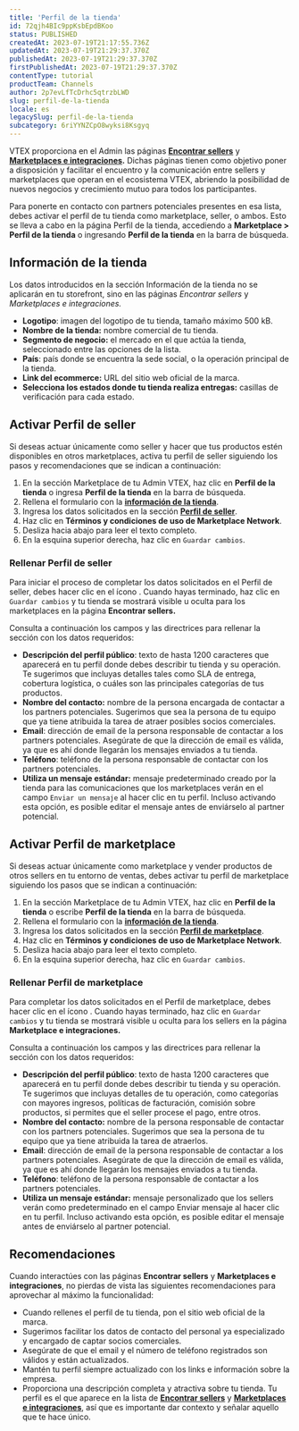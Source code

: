```yaml
---
title: 'Perfil de la tienda'
id: 72qjh4BIc9ppKsbEpdBKoo
status: PUBLISHED
createdAt: 2023-07-19T21:17:55.736Z
updatedAt: 2023-07-19T21:29:37.370Z
publishedAt: 2023-07-19T21:29:37.370Z
firstPublishedAt: 2023-07-19T21:29:37.370Z
contentType: tutorial
productTeam: Channels
author: 2p7evLfTcDrhc5qtrzbLWD
slug: perfil-de-la-tienda
locale: es
legacySlug: perfil-de-la-tienda
subcategory: 6riYYNZCpO8wyksi8Ksgyq
---
```


VTEX proporciona en el Admin las páginas **[Encontrar sellers](https://help.vtex.com/tutorial/encontrar-sellers--6kkZaxIgfDyvN5trgIuwBl)** y **[Marketplaces e integraciones](https://help.vtex.com/es/tutorial/marketplaces-and-integrations--5AcBO1t29nhq7rBHas9b6V).** Dichas páginas tienen como objetivo poner a disposición y facilitar el encuentro y la comunicación entre sellers y marketplaces que operan en el ecosistema VTEX, abriendo la posibilidad de nuevos negocios y crecimiento mutuo para todos los participantes.  

Para ponerte en contacto con partners potenciales presentes en esa lista, debes activar el perfil de tu tienda como marketplace, seller, o ambos. Esto se lleva a cabo en la página Perfil de la tienda, accediendo a **Marketplace > Perfil de la tienda** o ingresando **Perfil de la tienda** en la barra de búsqueda.  

## <a name="informacion-de-la-tienda"></a>Información de la tienda  

Los datos introducidos en la sección Información de la tienda no se aplicarán en tu storefront, sino en las páginas *Encontrar sellers* y *Marketplaces e integraciones.*  

- **Logotipo**: imagen del logotipo de tu tienda, tamaño máximo 500 kB.  
- **Nombre de la tienda:** nombre comercial de tu tienda.  
- **Segmento de negocio:** el mercado en el que actúa la tienda, seleccionado
entre las opciones de la lista.  
- **País**: país donde se encuentra la sede social, o la operación principal de la tienda.  
- **Link del ecommerce:** URL del sitio web oficial de la marca.  
- **Selecciona los estados donde tu tienda realiza entregas:** casillas de verificación para cada estado.  

## Activar Perfil de seller  

Si deseas actuar únicamente como seller y hacer que tus productos estén disponibles en otros marketplaces, activa tu perfil de seller siguiendo los pasos y recomendaciones que se indican a continuación:  

1. En la sección Marketplace de tu Admin VTEX, haz clic en **Perfil de la tienda** o ingresa **Perfil de la tienda** en la barra de búsqueda.  
2. Rellena el formulario con la **[información de la tienda](#informacion-de-la-tienda)**.  
3. Ingresa los datos solicitados en la sección **[Perfil de seller](#rellenar-perfil-de-seller)**.  
4. Haz clic en **Términos y condiciones de uso de Marketplace Network**.  
5. Desliza hacia abajo para leer el texto completo.  
6. En la esquina superior derecha, haz clic en `Guardar cambios`.  

### <a name="rellenar-perfil-de-seller"></a>Rellenar Perfil de seller  

Para iniciar el proceso de completar los datos solicitados en el Perfil de seller, debes hacer clic en el ícono <i class="fas fa-toggle-on"></i>. Cuando hayas terminado, haz clic en `Guardar cambios` y tu tienda se mostrará visible u oculta para los marketplaces en la página **Encontrar sellers.**  

Consulta a continuación los campos y las directrices para rellenar la sección con los datos requeridos:  

- **Descripción del perfil público**: texto de hasta 1200 caracteres que aparecerá en tu perfil donde debes describir tu tienda y su operación. Te sugerimos que incluyas detalles tales como SLA de entrega, cobertura logística, o cuáles son las principales categorías de tus productos.  
- **Nombre del contacto:** nombre de la persona encargada de contactar a los partners potenciales. Sugerimos que sea la persona de tu equipo que ya tiene atribuida la tarea de atraer posibles socios comerciales.  
- **Email**: dirección de email de la persona responsable de contactar a los partners potenciales. Asegúrate de que la dirección de email es válida, ya que es ahí donde llegarán los mensajes enviados a tu tienda.  
- **Teléfono**: teléfono de la persona responsable de contactar con los partners potenciales.  
- **Utiliza un mensaje estándar:** mensaje predeterminado creado por la tienda para las comunicaciones que los marketplaces verán en el campo `Enviar un mensaje` al hacer clic en tu perfil. Incluso activando esta opción, es posible editar el mensaje antes de enviárselo al partner potencial.  

## Activar Perfil de marketplace  

Si deseas actuar únicamente como marketplace y vender productos de otros sellers en tu entorno de ventas, debes activar tu perfil de marketplace siguiendo los pasos que se indican a continuación:  

1. En la sección Marketplace de tu Admin VTEX, haz clic en **Perfil de la tienda** o escribe **Perfil de la tienda** en la barra de búsqueda.  
2. Rellena el formulario con la **[información de la tienda](#informacion-de-la-tienda)**.  
3. Ingresa los datos solicitados en la sección **[Perfil de marketplace](#rellenar-perfil-de-marketplace)**.  
4. Haz clic en **Términos y condiciones de uso de Marketplace Network**.  
5. Desliza hacia abajo para leer el texto completo.  
6. En la esquina superior derecha, haz clic en `Guardar cambios`.  

### <a name="rellenar-perfil-de-marketplace"></a>Rellenar Perfil de marketplace  

Para completar los datos solicitados en el Perfil de marketplace, debes hacer clic en el ícono <i class="fas fa-toggle-on"></i>. Cuando hayas terminado, haz clic en `Guardar cambios` y tu tienda se mostrará visible u oculta para los sellers en la página **Marketplace e integraciones.**  

Consulta a continuación los campos y las directrices para rellenar la sección con los datos requeridos:  

- **Descripción del perfil público**: texto de hasta 1200 caracteres que aparecerá en tu perfil donde debes describir tu tienda y su operación. Te sugerimos que incluyas detalles de tu operación, como categorías con mayores ingresos, políticas de facturación, comisión sobre productos, si permites que el seller procese el pago, entre otros.  
- **Nombre del contacto:** nombre de la persona responsable de contactar con los partners potenciales. Sugerimos que sea la persona de tu equipo que ya tiene atribuida la tarea de atraerlos.  
- **Email**: dirección de email de la persona responsable de contactar a los partners potenciales. Asegúrate de que la dirección de email es válida, ya que es ahí donde llegarán los mensajes enviados a tu tienda.  
- **Teléfono**: teléfono de la persona responsable de contactar a los partners potenciales.  
- **Utiliza un mensaje estándar:** mensaje personalizado que los sellers verán como predeterminado en el campo Enviar mensaje al hacer clic en tu perfil. Incluso activando esta opción, es posible editar el mensaje antes de enviárselo al partner potencial.  

## Recomendaciones  

Cuando interactúes con las páginas **Encontrar sellers** y **Marketplaces e integraciones**, no pierdas de vista las siguientes recomendaciones para aprovechar al máximo la funcionalidad:  

- Cuando rellenes el perfil de tu tienda, pon el sitio web oficial de la marca.  
- Sugerimos facilitar los datos de contacto del personal ya especializado y encargado de captar socios comerciales.  
- Asegúrate de que el email y el número de teléfono registrados son válidos y están actualizados.  
- Mantén tu perfil siempre actualizado con los links e información sobre la empresa.  
- Proporciona una descripción completa y atractiva sobre tu tienda. Tu perfil es el que aparece en la lista de **[Encontrar sellers](https://help.vtex.com/tutorial/encontrar-sellers--6kkZaxIgfDyvN5trgIuwBl)** y **[Marketplaces e integraciones](https://help.vtex.com/es/tutorial/marketplaces-and-integrations--5AcBO1t29nhq7rBHas9b6V)**, así que es importante dar contexto y señalar aquello que te hace único.
